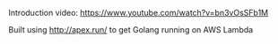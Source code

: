 Introduction video: https://www.youtube.com/watch?v=bn3vOsSFb1M

Built using http://apex.run/ to get Golang running on AWS Lambda
